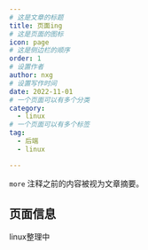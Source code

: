 ```yaml
---
# 这是文章的标题
title: 页面ing
# 这是页面的图标
icon: page
# 这是侧边栏的顺序
order: 1
# 设置作者
author: nxg
# 设置写作时间
date: 2022-11-01
# 一个页面可以有多个分类
category:
  - linux
# 一个页面可以有多个标签
tag:
  - 后端
  - linux

---
```


`more` 注释之前的内容被视为文章摘要。

<!-- more -->

## 页面信息

linux整理中
